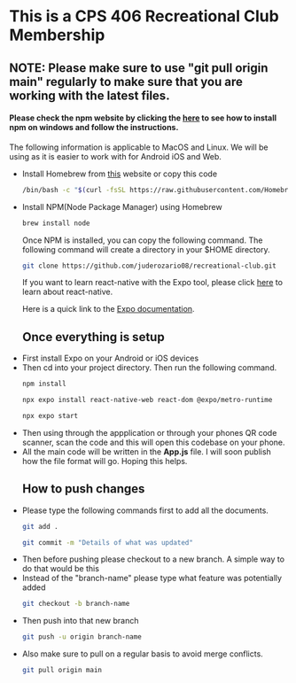 <h1>This is a CPS 406 Recreational Club Membership</h1>
<h2>NOTE: Please make sure to use "git pull origin main" regularly to make sure that you are working with the latest files.</h2>

<h4>Please check the npm website by clicking the <a href="https://docs.npmjs.com/downloading-and-installing-node-js-and-npm">here</a> to see how to install npm on windows and follow the instructions.</h4>
<p> The following information is applicable to MacOS and Linux. We will be using as it is easier to work with for Android iOS and Web. </p>
<ul> <li>Install Homebrew from <a href="https://brew.sh/">this</a> website or copy this code</li>
  
```sh
/bin/bash -c "$(curl -fsSL https://raw.githubusercontent.com/Homebrew/install/HEAD/install.sh)"
```

<li>Install NPM(Node Package Manager) using Homebrew</li>

```sh
brew install node
```

<p>Once NPM is installed, you can copy the following command. The following command will create a directory in your $HOME directory.</p>

```sh
git clone https://github.com/juderozario08/recreational-club.git
```

<p>If you want to learn react-native with the Expo tool, please click <a href="https://reactnative.dev/docs/getting-started">here</a> to learn about react-native.
<p>Here is a quick link to the <a href="https://docs.expo.dev/">Expo documentation</a>.</p>

<h2>Once everything is setup</h2>
  <li>First install Expo on your Android or iOS devices</li>
  <li>Then cd into your project directory. Then run the following command.</li>

```sh
npm install
```

```sh
npx expo install react-native-web react-dom @expo/metro-runtime
```

```sh
npx expo start
```
  <li>Then using through the appplication or through your phones QR code scanner, scan the code and this will open this codebase on your phone.</li>
  <li>All the main code will be written in the <b>App.js</b> file. I will soon publish how the file format will go. Hoping this helps.</li>
    <h2>How to push changes</h2>
  <li>Please type the following commands first to add all the documents.</li>

  ```sh
  git add .
  ```
  ```sh
  git commit -m "Details of what was updated" 
  ```
  <li>
    Then before pushing please checkout to a new branch. A simple way to do that would be this
    <li>Instead of the "branch-name" please type what feature was potentially added</li>
  </li>
  
  ```bash
  git checkout -b branch-name
  ```
  <li>Then push into that new branch</li>

  ```bash
  git push -u origin branch-name
  ```
  <li>Also make sure to pull on a regular basis to avoid merge conflicts.</li>

  ```sh
  git pull origin main
  ```
</ul>

